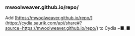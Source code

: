 ### mwoolweaver.github.io/repo/



Add [https://mwoolweaver.github.io/repo/](https://cydia.saurik.com/api/share#?source=https://mwoolweaver.github.io/repo/) to Cydia ⌐■_■

